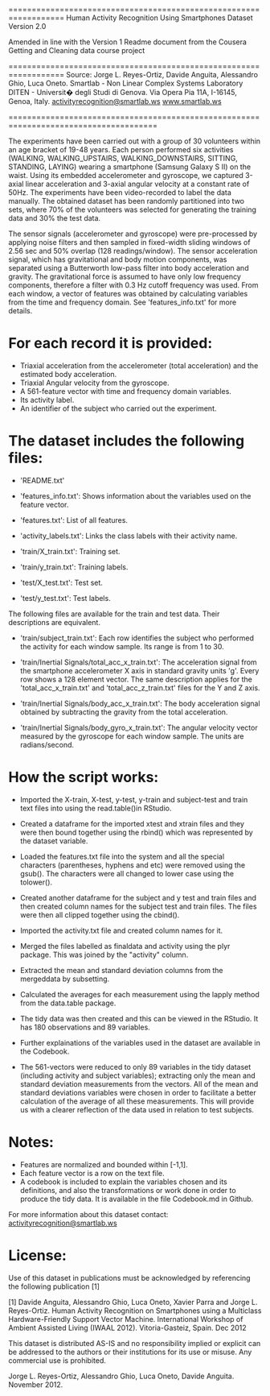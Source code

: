 ==================================================================
Human Activity Recognition Using Smartphones Dataset
Version 2.0

Amended in line with the Version 1 Readme document from the Cousera Getting and Cleaning data course project

==================================================================
Source:
Jorge L. Reyes-Ortiz, Davide Anguita, Alessandro Ghio, Luca Oneto.
Smartlab - Non Linear Complex Systems Laboratory
DITEN - Universit� degli Studi di Genova.
Via Opera Pia 11A, I-16145, Genoa, Italy.
activityrecognition@smartlab.ws
www.smartlab.ws

======================================================================================

The experiments have been carried out with a group of 30 volunteers within an age bracket of 19-48 years. Each person performed six activities (WALKING, WALKING_UPSTAIRS, WALKING_DOWNSTAIRS, SITTING, STANDING, LAYING) wearing a smartphone (Samsung Galaxy S II) on the waist. Using its embedded accelerometer and gyroscope, we captured 3-axial linear acceleration and 3-axial angular velocity at a constant rate of 50Hz. The experiments have been video-recorded to label the data manually. The obtained dataset has been randomly partitioned into two sets, where 70% of the volunteers was selected for generating the training data and 30% the test data. 

The sensor signals (accelerometer and gyroscope) were pre-processed by applying noise filters and then sampled in fixed-width sliding windows of 2.56 sec and 50% overlap (128 readings/window). The sensor acceleration signal, which has gravitational and body motion components, was separated using a Butterworth low-pass filter into body acceleration and gravity. The gravitational force is assumed to have only low frequency components, therefore a filter with 0.3 Hz cutoff frequency was used. From each window, a vector of features was obtained by calculating variables from the time and frequency domain. See 'features_info.txt' for more details. 

For each record it is provided:
======================================

- Triaxial acceleration from the accelerometer (total acceleration) and the estimated body acceleration.
- Triaxial Angular velocity from the gyroscope. 
- A 561-feature vector with time and frequency domain variables.
- Its activity label. 
- An identifier of the subject who carried out the experiment.

The dataset includes the following files:
=========================================

- 'README.txt'

- 'features_info.txt': Shows information about the variables used on the feature vector.

- 'features.txt': List of all features.

- 'activity_labels.txt': Links the class labels with their activity name.

- 'train/X_train.txt': Training set.

- 'train/y_train.txt': Training labels.

- 'test/X_test.txt': Test set.

- 'test/y_test.txt': Test labels.

The following files are available for the train and test data. Their descriptions are equivalent. 

- 'train/subject_train.txt': Each row identifies the subject who performed the activity for each window sample. Its range is from 1 to 30. 

- 'train/Inertial Signals/total_acc_x_train.txt': The acceleration signal from the smartphone accelerometer X axis in standard gravity units 'g'. Every row shows a 128 element vector. The same description applies for the 'total_acc_x_train.txt' and 'total_acc_z_train.txt' files for the Y and Z axis. 

- 'train/Inertial Signals/body_acc_x_train.txt': The body acceleration signal obtained by subtracting the gravity from the total acceleration. 

- 'train/Inertial Signals/body_gyro_x_train.txt': The angular velocity vector measured by the gyroscope for each window sample. The units are radians/second. 


How the script works:
=====================
* Imported the X-train, X-test, y-test, y-train and subject-test and train text files into using the read.table()in RStudio. 
* Created a dataframe for the imported xtest and xtrain files and they were then bound together using the rbind() which was represented by the dataset variable.
* Loaded the features.txt file into the system and all the special characters (parentheses, hyphens and etc) were removed using the gsub(). The characters were all changed to lower case using the tolower().
* Created another dataframe for the subject and y test and train files and then created column names for the subject test and train files. The files were then all clipped together using the cbind().
* Imported the activity.txt file and created column names for it.
* Merged the files labelled as finaldata and activity using the plyr package. This was joined by the "activity" column.
* Extracted the mean and standard deviation columns from the mergeddata by subsetting.
* Calculated the averages for each measurement using the lapply method from the data.table package. 
* The tidy data was then created and this can be viewed in the RStudio. It has 180 observations and 89 variables.


* Further explainations of the variables used in the dataset are available in the Codebook.

* The 561-vectors were reduced to only 89 variables in the tidy dataset (including activity and subject variables); extracting only the mean and standard deviation measurements from the vectors. All of the mean and standard deviations variables were chosen in order to facilitate a better calculation of the average of all these measurements. This will provide us with a clearer reflection of the data used in relation to test subjects.


Notes: 
======
- Features are normalized and bounded within [-1,1].
- Each feature vector is a row on the text file.
- A codebook is included to explain the variables chosen and its definitions, and also the transformations or work done in order to produce the tidy data. It is available in the file Codebook.md in Github.

For more information about this dataset contact: activityrecognition@smartlab.ws

License:
========
Use of this dataset in publications must be acknowledged by referencing the following publication [1] 

[1] Davide Anguita, Alessandro Ghio, Luca Oneto, Xavier Parra and Jorge L. Reyes-Ortiz. Human Activity Recognition on Smartphones using a Multiclass Hardware-Friendly Support Vector Machine. International Workshop of Ambient Assisted Living (IWAAL 2012). Vitoria-Gasteiz, Spain. Dec 2012

This dataset is distributed AS-IS and no responsibility implied or explicit can be addressed to the authors or their institutions for its use or misuse. Any commercial use is prohibited.

Jorge L. Reyes-Ortiz, Alessandro Ghio, Luca Oneto, Davide Anguita. November 2012.
